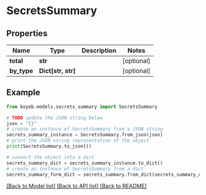 # SecretsSummary


## Properties

Name | Type | Description | Notes
------------ | ------------- | ------------- | -------------
**total** | **str** |  | [optional] 
**by_type** | **Dict[str, str]** |  | [optional] 

## Example

```python
from koyeb.models.secrets_summary import SecretsSummary

# TODO update the JSON string below
json = "{}"
# create an instance of SecretsSummary from a JSON string
secrets_summary_instance = SecretsSummary.from_json(json)
# print the JSON string representation of the object
print(SecretsSummary.to_json())

# convert the object into a dict
secrets_summary_dict = secrets_summary_instance.to_dict()
# create an instance of SecretsSummary from a dict
secrets_summary_form_dict = secrets_summary.from_dict(secrets_summary_dict)
```
[[Back to Model list]](../README.md#documentation-for-models) [[Back to API list]](../README.md#documentation-for-api-endpoints) [[Back to README]](../README.md)



